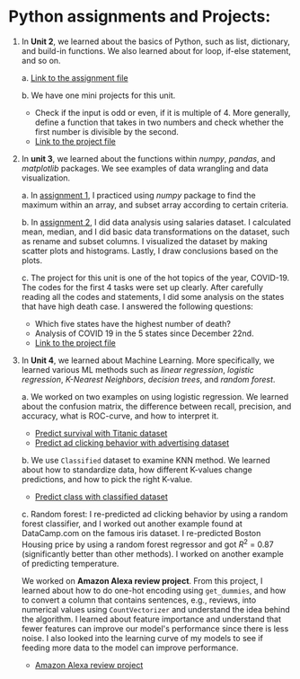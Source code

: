 # Python assignments and Projects:

1. In **Unit 2**, we learned about the basics of Python, such as list, dictionary, and build-in functions. We also learned about for loop, if-else statement, and so on. 

   a. [Link to the assignment file](https://github.com/Tamzid12/Data_Analytics_2/tree/main/python)
   
   b. We have one mini projects for this unit.
      - Check if the input is odd or even, if it is multiple of 4. More generally, define a function that takes in two numbers and check whether the first number is divisible by the second. 
      - [Link to the project file](https://github.com/Tamzid12/Data_Analytics_2/blob/main/python/Unit2_Mini_Project.ipynb)
      
2. In **unit 3**, we learned about the functions within *numpy*, *pandas*, and *matplotlib* packages. We see examples of data wrangling and data visualization. 
   
   a. In [assignment 1](https://github.com/Tamzid12/Data_Analytics_2/blob/main/python/Unit3_NumPy_Assignment_1.ipynb), I practiced using *numpy* package to find the maximum within an array, and subset array according to certain criteria. 
   
   b. In [assignment 2](https://github.com/Tamzid12/Data_Analytics_2/blob/main/python/Unit3_Python_Advanced_Pandas_DataWrangling_Assignment.ipynb), I did data analysis using salaries dataset. I calculated mean, median, and I did basic data transformations on the dataset, such as rename and subset columns. I visualized the dataset by making scatter plots and histograms. Lastly, I draw conclusions based on the plots. 
   
   c. The project for this unit is one of the hot topics of the year, COVID-19. The codes for the first 4 tasks were set up clearly. After carefully reading all the codes and statements, I did some analysis on the states that have high death case. I answered the following questions:
   
      - Which five states have the highest number of death?
      - Analysis of COVID 19 in the 5 states since December 22nd. 
      - [Link to the project file](https://github.com/Tamzid12/Data_Analytics_2/blob/main/python/Unit3_Mini_Project_Covid19.pptx)
3. In **Unit 4**, we learned about Machine Learning. More specifically, we learned various ML methods such as *linear regression*, *logistic regression*, *K-Nearest Neighbors*, *decision trees*, and *random forest*.
   
   a. We worked on two examples on using logistic regression. We learned about the confusion matrix, the difference between recall, precision, and accuracy, what is ROC-curve, and how to interpret it.    
   
      - [Predict survival with Titanic dataset](https://github.com/Tamzid12/Data_Analytics_2/blob/main/python/Unit_4_ML_Logistic_Regression.ipynb)
      - [Predict ad clicking behavior with advertising dataset](https://github.com/Tamzid12/Data_Analytics_2/blob/main/python/Machine_Learning_Logistic_Regression_Guided_Project.ipynb)
      
   b. We use `Classified` dataset to examine KNN method. We learned about how to standardize data, how different K-values change predictions, and how to pick the right K-value.
      - [Predict class with classified dataset](https://github.com/Tamzid12/Data_Analytics_2/blob/main/python/Unit_4_ML_KNN_Assignment.ipynb)
     
   c. Random forest: I re-predicted ad clicking behavior by using a random forest classifier, and I worked out another example found at DataCamp.com on the famous iris dataset. I re-predicted Boston Housing price by using a random forest regressor and got $R^2$ = 0.87 (significantly better than other methods). I worked on another example of predicting temperature. 
   
   We worked on **Amazon Alexa review project**. From this project, I learned about how to do one-hot encoding using `get_dummies`, and how to convert a column that contains sentences, e.g., reviews,  into numerical values using `CountVectorizer` and understand the idea behind the algorithm. I learned about feature importance and understand that fewer features can improve our model's performance since there is less noise. I also looked into the learning curve of my models to see if feeding more data to the model can improve performance. 
      - [Amazon Alexa review project](https://github.com/Tamzid12/Data_Analytics_2/blob/main/python/Amazon_AlexaMachine_Learning_RandomForest_Classifications_Project.ipynb)
